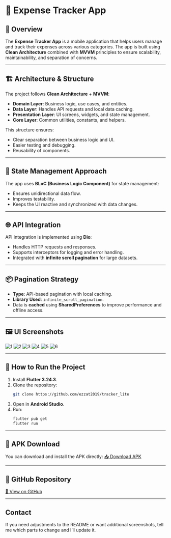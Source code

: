 # 📌 Expense Tracker App

## 📖 Overview

The **Expense Tracker App** is a mobile application that helps users manage and track their expenses across various categories. The app is built using **Clean Architecture** combined with **MVVM** principles to ensure scalability, maintainability, and separation of concerns.

---

## 🏗 Architecture & Structure

The project follows **Clean Architecture** + **MVVM**:

- **Domain Layer**: Business logic, use cases, and entities.
- **Data Layer**: Handles API requests and local data caching.
- **Presentation Layer**: UI screens, widgets, and state management.
- **Core Layer**: Common utilities, constants, and helpers.

This structure ensures:

- Clear separation between business logic and UI.
- Easier testing and debugging.
- Reusability of components.

---

## 🔄 State Management Approach

The app uses **BLoC (Business Logic Component)** for state management:

- Ensures unidirectional data flow.
- Improves testability.
- Keeps the UI reactive and synchronized with data changes.

---

## 🌐 API Integration

API integration is implemented using **Dio**:

- Handles HTTP requests and responses.
- Supports interceptors for logging and error handling.
- Integrated with **infinite scroll pagination** for large datasets.

---

## 📦 Pagination Strategy

- **Type**: API-based pagination with local caching.
- **Library Used**: `infinite_scroll_pagination`.
- Data is **cached** using **SharedPreferences** to improve performance and offline access.

---

## 🖼 UI Screenshots
![1](https://github.com/user-attachments/assets/161e7136-432c-44c4-bc44-a4559ea9a54b)
![2](https://github.com/user-attachments/assets/1e32b7f2-e584-4896-b43e-d7bb81b577a0)
![3](https://github.com/user-attachments/assets/3d1415b1-90d3-44c5-b054-00197008a64c)
![4](https://github.com/user-attachments/assets/51dbb045-f496-4d1c-aa54-a039aac09afe)
![5](https://github.com/user-attachments/assets/8ef05424-6514-4ce6-b5bf-24f8e2e12c07)
![6](https://github.com/user-attachments/assets/02ff3d19-0cde-4337-aeab-87d39ffee52c)

---

## 🚀 How to Run the Project

1. Install **Flutter 3.24.3**.
2. Clone the repository:
   ```bash
   git clone https://github.com/ezzat2019/tracker_lite
   ```
3. Open in **Android Studio**.
4. Run:
   ```bash
   flutter pub get
   flutter run
   ```

---

## 📱 APK Download

You can download and install the APK directly: [📥 Download APK](https://www.mediafire.com/file/86tg7wxkabougrb/ezzat_expense_app.apk/file)

---


## 📂 GitHub Repository

[🔗 View on GitHub](https://github.com/ezzat2019/tracker_lite)

---

## Contact

If you need adjustments to the README or want additional screenshots, tell me which parts to change and I’ll update it.

